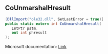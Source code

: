 ## CoUnmarshalHresult

```csharp
[DllImport("ole32.dll", SetLastError = true)]
public static extern int CoUnmarshalHresult(
   IntPtr pstm,
   out int phresult
);
```

Microsoft documentation: [Link](https://docs.microsoft.com/en-us/windows/win32/api/combaseapi/nf-combaseapi-counmarshalhresult)
